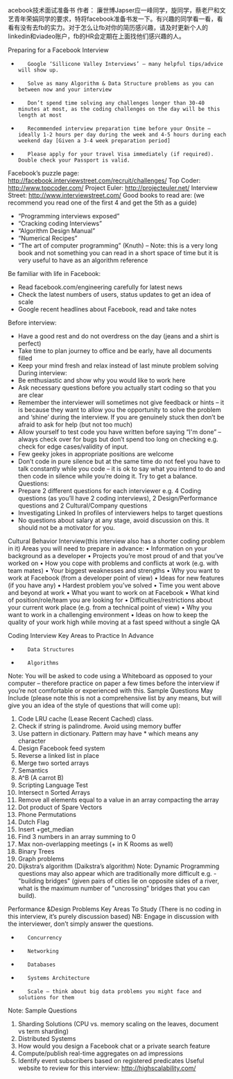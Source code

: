 acebook技术面试准备书 作者：  廉世博Japser应一峰同学，旋同学，蔡老尸和文艺青年荣娟同学的要求，特将facebook准备书发一下。有兴趣的同学看一看，看看有没有去fb的实力。对于怎么让fb对你的简历感兴趣，请及时更新个人的linkedin和viadeo账户，fb的HR会定期在上面找他们感兴趣的人。

Preparing for a Facebook Interview
*        Google ‘Sillicone Valley Interviews’ – many helpful tips/advice will show up.
*        Solve as many Algorithm & Data Structure problems as you can between now and your interview 
*        Don’t spend time solving any challenges longer than 30-40 minutes at most, as the coding challenges on the day will be this length at most
*        Recommended interview preparation time before your Onsite – ideally 1-2 hours per day during the week and 4-5 hours during each weekend day [Given a 3-4 week preparation period]
*        Please apply for your travel Visa immediately (if required). Double check your Passport is valid. 

Facebook’s puzzle page: http://facebook.interviewstreet.com/recruit/challenges/
Top Coder: http://www.topcoder.com/
Project Euler: http://projecteuler.net/
Interview Street: http://www.interviewstreet.com/
Good books to read are: (we recommend you read one of the first 4 and get the 5th as a guide)
* “Programming interviews exposed”
* “Cracking coding Interviews”
* “Algorithm Design Manual”
* “Numerical Recipes” 
* “The art of computer programming” (Knuth) – Note: this is a very long book and not something you can read in a short space of time but it is very useful to have as an algorithm reference
    
Be familiar with life in Facebook:
* Read facebook.com/engineering carefully for latest news
* Check the latest numbers of users, status updates to get an idea of scale
* Google recent headlines about Facebook, read and take notes
    
    
    
Before interview:
* Have a good rest and do not overdress on the day (jeans and a shirt is perfect)    
* Take time to plan journey to office and be early, have all documents filled
* Keep your mind fresh and relax instead of last minute problem solving
During interview:
* Be enthusiastic and show why you would like to work here
* Ask necessary questions before you actually start coding so that you are clear
* Remember the interviewer will sometimes not give feedback or hints – it is because they want to allow you the opportunity to solve the problem and ‘shine’ during the interview. If you are genuinely stuck then don’t be afraid to ask for help (but not too much)
* Allow yourself to test code you have written before saying “I'm done” – always check over for bugs but don’t spend too long on checking e.g. check for edge cases/validity of input. 
* Few geeky jokes in appropriate positions are welcome    
*  Don’t code in pure silence but at the same time do not feel you have to talk constantly while you code – it is ok to say what you intend to do and then code in silence while you’re doing it. Try to get a balance.
Questions:
* Prepare 2 different questions for each interviewer e.g. 4 Coding questions (as you’ll have 2 coding interviews), 2 Design/Performance questions and 2 Cultural/Company questions
* Investigating Linked In profiles of interviewers helps to target questions
* No questions about salary at any stage, avoid discussion on this. It should not be a motivator for you. 
    
    
    
    
    
    
    
Cultural Behavior Interview(this interview also has a shorter coding problem in it)
Areas you will need to prepare in advance:
• Information on your background as a developer
• Projects you’re most proud of and that you’ve worked on
• How you cope with problems and conflicts at work (e.g. with team mates)
• Your biggest weaknesses and strengths
• Why you want to work at Facebook (from a developer point of view)
• Ideas for new features (if you have any)
• Hardest problem you’ve solved
• Time you went above and beyond at work
• What you want to work on at Facebook
• What kind of position/role/team you are looking for
• Difficulties/restrictions  about your current work place (e.g. from a technical point of view)
• Why you want to work in a challenging environment
• Ideas on how to keep the quality of your work high while moving at a fast speed without a single QA
            
    
    
    
    
    
    
    
    
    
Coding Interview
Key Areas to Practice In Advance
*        Data Structures
*        Algorithms
    
Note: You will be asked to code using a Whiteboard as opposed to your computer – therefore practice on paper a few times before the interview if you’re not comfortable or experienced with this. 
Sample Questions May Include (please note this is not a comprehensive list by any means, but will give you an idea of the style of questions that will come up):

1. Code LRU cache (Lease Recent Cached) class.
2. Check if string is palindrome. Avoid using memory buffer
3. Use pattern in dictionary. Pattern may have * which means any character
4. Design Facebook feed system
5. Reverse a linked list in place
6. Merge two sorted arrays
7. Semantics
8. A^B (A carrot B)
9. Scripting Language Test
10. Intersect n Sorted Arrays
11. Remove all elements equal to a value in an array compacting the array
12. Dot product of Spare Vectors 
13. Phone Permutations
14. Dutch Flag 
15. Insert +get_median
16. Find 3 numbers in an array summing to 0 
17. Max non-overlapping meetings (+ in K Rooms as well)
18. Binary Trees
19. Graph problems
20. Dijkstra’s algorithm (Daikstra’s algorithm)
Note: Dynamic Programming questions may also appear which are traditionally more difficult e.g. -"building bridges" (given pairs of cities lie on opposite sides of a river, what is the maximum number of "uncrossing" bridges that you can build).
    
    
Performance &Design Problems
Key Areas To Study (There is no coding in this interview, it’s purely discussion based) 
NB: Engage in discussion with the interviewer, don’t simply answer the questions. 
*        Concurrency
*        Networking
*        Databases
*        Systems Architecture
*        Scale – think about big data problems you might face and solutions for them
    
Note:
Sample Questions
1. Sharding Solutions (CPU vs. memory scaling on the leaves, document vs term sharding)
2. Distributed Systems
3. How would you design a Facebook chat or a private search feature
4. Compute/publish real-time aggregates on ad impressions
5. Identify event subscribers based on registered predicates
Useful website to review for this interview: http://highscalability.com/ 
    
    
